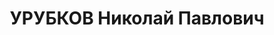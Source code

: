 ---
title: УРУБКОВ Николай Павлович
description: 'Род. в 1895, кандидат в члены ВКП(б) с 1930. Майор, командир 67-го стрелкового
  полка 23-й стрелковой дивизии

  Арестован 03.08.1937. Приговор: ВК ВС СССР, 10.12.1937 – ВМН. Расстрелян 1937.

  Реабилитирован 18.07.1957'
---